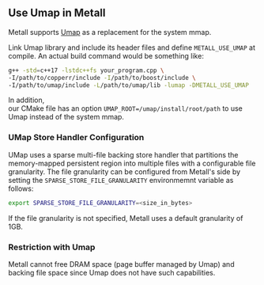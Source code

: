 ## Use Umap in Metall

Metall supports [Umap](https://github.com/LLNL/umap) as a replacement for the system mmap.

Link Umap library and include its header files and define ```METALL_USE_UMAP``` at compile.
An actual build command would be something like:

```bash
g++ -std=c++17 -lstdc++fs your_program.cpp \
-I/path/to/copperr/include -I/path/to/boost/include \
-I/path/to/umap/include -L/path/to/umap/lib -lumap -DMETALL_USE_UMAP
```

In addition,  
our CMake file has an option `UMAP_ROOT=/umap/install/root/path` to use Umap instead of the system mmap.

### UMap Store Handler Configuration
UMap uses a sparse multi-file backing store handler that partitions the memory-mapped persistent region into multiple files with a configurable file granularity.
The file granularity can be configured from Metall's side by setting the ```SPARSE_STORE_FILE_GRANULARITY``` environmemnt variable as follows:
```bash
export SPARSE_STORE_FILE_GRANULARITY=<size_in_bytes>
```
If the file granularity is not specified, Metall uses a default granularity of 1GB.

### Restriction with Umap

Metall cannot free DRAM space (page buffer managed by Umap) and backing file space since Umap does not have such capabilities.
